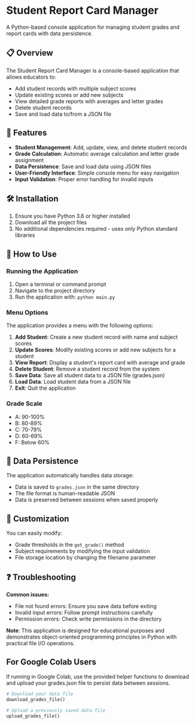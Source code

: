 # Student Report Card Manager

A Python-based console application for managing student grades and report cards with data persistence.

## 📋 Overview

The Student Report Card Manager is a console-based application that allows educators to:
- Add student records with multiple subject scores
- Update existing scores or add new subjects
- View detailed grade reports with averages and letter grades
- Delete student records
- Save and load data to/from a JSON file

## 🚀 Features

- **Student Management**: Add, update, view, and delete student records
- **Grade Calculation**: Automatic average calculation and letter grade assignment
- **Data Persistence**: Save and load data using JSON files
- **User-Friendly Interface**: Simple console menu for easy navigation
- **Input Validation**: Proper error handling for invalid inputs

## 🛠️ Installation

1. Ensure you have Python 3.6 or higher installed
2. Download all the project files
3. No additional dependencies required - uses only Python standard libraries


## 🎯 How to Use

### Running the Application

1. Open a terminal or command prompt
2. Navigate to the project directory
3. Run the application with: `python main.py`

### Menu Options

The application provides a menu with the following options:

1. **Add Student**: Create a new student record with name and subject scores
2. **Update Scores**: Modify existing scores or add new subjects for a student
3. **View Report**: Display a student's report card with average and grade
4. **Delete Student**: Remove a student record from the system
5. **Save Data**: Save all student data to a JSON file (grades.json)
6. **Load Data**: Load student data from a JSON file
7. **Exit**: Quit the application

### Grade Scale

- A: 90-100%
- B: 80-89%
- C: 70-79%
- D: 60-69%
- F: Below 60%

## 💾 Data Persistence

The application automatically handles data storage:
- Data is saved to `grades.json` in the same directory
- The file format is human-readable JSON
- Data is preserved between sessions when saved properly

## 🔧 Customization

You can easily modify:
- Grade thresholds in the `get_grade()` method
- Subject requirements by modifying the input validation
- File storage location by changing the filename parameter

## ❓ Troubleshooting

**Common issues:**
- File not found errors: Ensure you save data before exiting
- Invalid input errors: Follow prompt instructions carefully
- Permission errors: Check write permissions in the directory

**Note**: This application is designed for educational purposes and demonstrates object-oriented programming principles in Python with practical file I/O operations.

## For Google Colab Users

If running in Google Colab, use the provided helper functions to download and upload your grades.json file to persist data between sessions.

```python
# Download your data file
download_grades_file()

# Upload a previously saved data file
upload_grades_file()
